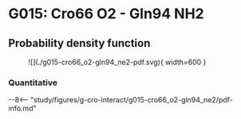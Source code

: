 # G015: Cro66 O2 - Gln94 NH2

## Probability density function

<figure markdown>
![](./g015-cro66_o2-gln94_ne2-pdf.svg){ width=600 }
</figure>

### Quantitative

--8<-- "study/figures/g-cro-interact/g015-cro66_o2-gln94_ne2/pdf-info.md"
